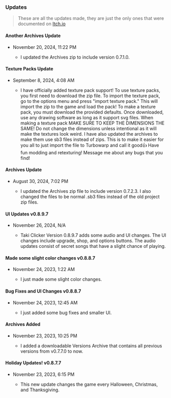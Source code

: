 ### Updates
> These are all the updates made, they are just the only ones that were documented on [Itch.io](https://itch.io)

#### Another Archives Update
 - November 20, 2024, 11:22 PM

   - I updated the Archives zip to include version 0.7.1.0.

#### Texture Packs Update
 - September 8, 2024, 4:08 AM

   - I have officially added texture pack support! To use texture packs, you first need to download the zip file. To import the texture pack, go to the options menu and press "import texture pack." This will import the zip to the game and load the pack!
To make a texture pack, you must download the provided defaults. Once downloaded, use any drawing software as long as it support svg files. When making a texture pack MAKE SURE TO KEEP THE DIMENSIONS THE SAME! Do not change the dimensions unless intentional as it will make the textures look weird.
I have also updated the archives to make them use sb3 files instead of zips. This is to make it easier for you all to just import the file to Turbowarp and call it good👍
Have fun modding and retexturing!
Message me about any bugs that you find!

#### Archives Update
 - ​August 30, 2024, 7:02 PM

   - I updated the Archives zip file to include version 0.7.2.3. I also changed the files to be normal .sb3 files instead of the old project zip files.

#### UI Updates v0.8.9.7
 - November 26, 2024, N/A
   
   - Taki Clicker Version 0.8.9.7 adds some audio and UI changes. The UI changes include upgrade, shop, and options buttons. The audio updates consist of  secret songs that have a slight chance of playing.

#### Made some slight color changes v0.8.8.7
 - November 24, 2023, 1:22 AM

   - I just made some slight color changes.

#### Bug Fixes and UI Changes v0.8.8.7
 - November 24, 2023, 12:45 AM

   - I just added some bug fixes and smaller UI.

#### Archives Added
 - November 23, 2023, 10:25 PM

   - I added a downloadable Versions Archive that contains all previous versions from v0.7.7.0 to now.

#### Holiday Updates! v0.8.7.7
 - November 23, 2023, 6:15 PM

   - This new update changes the game every Halloween, Christmas, and Thanksgiving.
